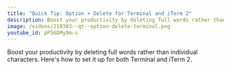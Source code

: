 ```yaml
---
title: "Quick Tip: Option + Delete for Terminal and iTerm 2"
description: Boost your productivity by deleting full words rather than individual characters. Here's how to set it up for both Terminal and iTerm 2.
image: /videos/210303--qt--option-delete-terminal.png
youtube_id: pP56DMy9m-s
---
```


Boost your productivity by deleting full words rather than individual characters. Here's how to set it up for both Terminal and iTerm 2.
